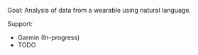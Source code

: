 Goal: Analysis of data from a wearable using natural language.

Support:

- Garmin (In-progress)
- TODO
